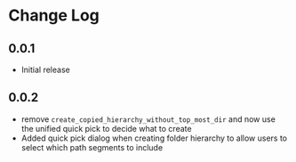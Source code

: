 # Change Log

## 0.0.1

- Initial release

## 0.0.2

- remove `create_copied_hierarchy_without_top_most_dir` and now use the unified quick pick to decide what to create
- Added quick pick dialog when creating folder hierarchy to allow users to select which path segments to include
